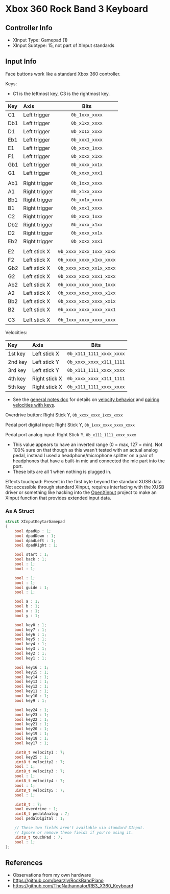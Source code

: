 # Xbox 360 Rock Band 3 Keyboard

## Controller Info

- XInput Type: Gamepad (1)
- XInput Subtype: 15, not part of XInput standards

## Input Info

Face buttons work like a standard Xbox 360 controller.

Keys:

- C1 is the leftmost key, C3 is the rightmost key.

| Key | Axis          | Bits                     |
| :-- | :---          | :--:                     |
| C1  | Left trigger  | `0b_1xxx_xxxx`           |
| Db1 | Left trigger  | `0b_x1xx_xxxx`           |
| D1  | Left trigger  | `0b_xx1x_xxxx`           |
| Eb1 | Left trigger  | `0b_xxx1_xxxx`           |
| E1  | Left trigger  | `0b_xxxx_1xxx`           |
| F1  | Left trigger  | `0b_xxxx_x1xx`           |
| Gb1 | Left trigger  | `0b_xxxx_xx1x`           |
| G1  | Left trigger  | `0b_xxxx_xxx1`           |
|     |               |                          |
| Ab1 | Right trigger | `0b_1xxx_xxxx`           |
| A1  | Right trigger | `0b_x1xx_xxxx`           |
| Bb1 | Right trigger | `0b_xx1x_xxxx`           |
| B1  | Right trigger | `0b_xxx1_xxxx`           |
| C2  | Right trigger | `0b_xxxx_1xxx`           |
| Db2 | Right trigger | `0b_xxxx_x1xx`           |
| D2  | Right trigger | `0b_xxxx_xx1x`           |
| Eb2 | Right trigger | `0b_xxxx_xxx1`           |
|     |               |                          |
| E2  | Left stick X  | `0b_xxxx_xxxx_1xxx_xxxx` |
| F2  | Left stick X  | `0b_xxxx_xxxx_x1xx_xxxx` |
| Gb2 | Left stick X  | `0b_xxxx_xxxx_xx1x_xxxx` |
| G2  | Left stick X  | `0b_xxxx_xxxx_xxx1_xxxx` |
| Ab2 | Left stick X  | `0b_xxxx_xxxx_xxxx_1xxx` |
| A2  | Left stick X  | `0b_xxxx_xxxx_xxxx_x1xx` |
| Bb2 | Left stick X  | `0b_xxxx_xxxx_xxxx_xx1x` |
| B2  | Left stick X  | `0b_xxxx_xxxx_xxxx_xxx1` |
|     |               |                          |
| C3  | Left stick X  | `0b_1xxx_xxxx_xxxx_xxxx` |

Velocities:

| Key     | Axis          | Bits                     |
| :--     | :---          | :--:                     |
| 1st key | Left stick X  | `0b_x111_1111_xxxx_xxxx` |
| 2nd key | Left stick Y  | `0b_xxxx_xxxx_x111_1111` |
| 3rd key | Left stick Y  | `0b_x111_1111_xxxx_xxxx` |
| 4th key | Right stick X | `0b_xxxx_xxxx_x111_1111` |
| 5th key | Right stick X | `0b_x111_1111_xxxx_xxxx` |

- See the [general notes doc](General%20Notes.md) for details on [velocity behavior](General%20Notes.md#key-velocities) and [pairing velocities with keys](General%20Notes.md#pairing-keys-and-velocities).

Overdrive button: Right Stick Y, `0b_xxxx_xxxx_1xxx_xxxx`

Pedal port digital input: Right Stick Y, `0b_1xxx_xxxx_xxxx_xxxx`

Pedal port analog input: Right Stick Y, `0b_x111_1111_xxxx_xxxx`

- This value appears to have an inverted range (0 = max, 127 = min). Not 100% sure on that though as this wasn't tested with an actual analog pedal, instead I used a headphone/microphone splitter on a pair of headphones that have a built-in mic and connected the mic part into the port.
- These bits are all 1 when nothing is plugged in.

Effects touchpad: Present in the first byte beyond the standard XUSB data. Not accessible through standard XInput, requires interfacing with the XUSB driver or something like hacking into the [OpenXinput](https://github.com/Nemirtingas/OpenXinput) project to make an XInput function that provides extended input data.

### As A Struct

```cpp
struct XInputKeytarGamepad
{
    bool dpadUp : 1;
    bool dpadDown : 1;
    bool dpadLeft : 1;
    bool dpadRight : 1;

    bool start : 1;
    bool back : 1;
    bool : 1;
    bool : 1;

    bool : 1;
    bool : 1;
    bool guide : 1;
    bool : 1;

    bool a : 1;
    bool b : 1;
    bool x : 1;
    bool y : 1;

    bool key8 : 1;
    bool key7 : 1;
    bool key6 : 1;
    bool key5 : 1;
    bool key4 : 1;
    bool key3 : 1;
    bool key2 : 1;
    bool key1 : 1;

    bool key16 : 1;
    bool key15 : 1;
    bool key14 : 1;
    bool key13 : 1;
    bool key12 : 1;
    bool key11 : 1;
    bool key10 : 1;
    bool key9 : 1;

    bool key24 : 1;
    bool key23 : 1;
    bool key22 : 1;
    bool key21 : 1;
    bool key20 : 1;
    bool key19 : 1;
    bool key18 : 1;
    bool key17 : 1;

    uint8_t velocity1 : 7;
    bool key25 : 1;
    uint8_t velocity2 : 7;
    bool : 1;
    uint8_t velocity3 : 7;
    bool : 1;
    uint8_t velocity4 : 7;
    bool : 1;
    uint8_t velocity5 : 7;
    bool : 1;

    uint8_t : 7;
    bool overdrive : 1;
    uint8_t pedalAnalog : 7;
    bool pedalDigital : 1;

    // These two fields aren't available via standard XInput.
    // Ignore or remove these fields if you're using it.
    uint8_t touchPad : 7;
    bool : 1;
};
```

## References

- Observations from my own hardware
- https://github.com/bearzly/RockBandPiano
- https://github.com/TheNathannator/RB3_X360_Keyboard
